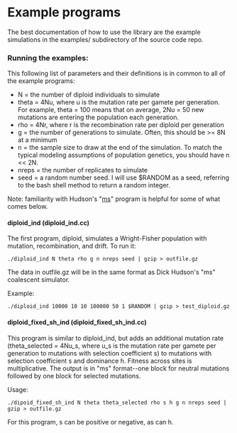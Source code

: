 # Example programs

The best documentation of how to use the library are the example simulations in the examples/ subdirectory of the source code repo.

### Running the examples:

This following list of parameters and their definitions is in common to all of the example programs:

* N = the number of diploid individuals to simulate
* theta = 4Nu, where u is the mutation rate per gamete per generation. For example, theta = 100 means that on average, 2Nu = 50 new mutations are entering the population each generation.
* rho = 4Nr, where r is the recombination rate per diploid per generation
* g = the number of generations to simulate. Often, this should be >= 8N at a minimum
* n = the sample size to draw at the end of the simulation. To match the typical modeling assumptions of population genetics, you should have n << 2N.
* nreps = the number of replicates to simulate
* seed = a random number seed. I will use $RANDOM as a seed, referring to the bash shell method to return a random integer.

Note: familiarity with Hudson's "[ms](http://home.uchicago.edu/~rhudson1)" program is helpful for some of what comes below.

#### diploid_ind (diploid_ind.cc)

The first program, diploid, simulates a Wright-Fisher population with mutation, recombination, and drift. To run it:

~~~
./diploid_ind N theta rho g n nreps seed | gzip > outfile.gz
~~~

The data in outfile.gz will be in the same format as Dick Hudson's "ms" coalescent simulator.

Example:

~~~
./diploid_ind 10000 10 10 100000 50 1 $RANDOM | gzip > test_diploid.gz
~~~


#### diploid\_fixed\_sh\_ind (diploid_fixed_sh\_ind.cc)

This program is similar to diploid_ind, but adds an additional mutation rate (theta\_selected = 4Nu\_s, where u\_s is the mutation rate per gamete per generation to mutations with selection coefficient s) to mutations with selection coefficient s and dominance h. Fitness across sites is multiplicative. The output is in "ms" format--one block for neutral mutations followed by one block for selected mutations.

Usage:

~~~
./dipoid_fixed_sh_ind N theta theta_selected rho s h g n nreps seed | gzip > outfile.gz
~~~

For this program, s can be positive or negative, as can h.

